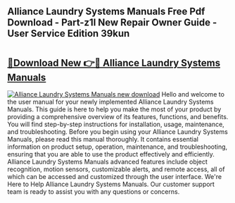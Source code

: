 ## Alliance Laundry Systems Manuals Free Pdf Download - Part-z1l New Repair Owner Guide - User Service Edition 39kun

# <h2><a href="http://bc28321.oget.top/?id=Alliance+Laundry+Systems+Manuals">🔗Download New 👉🔴 Alliance Laundry Systems Manuals</a></h2>

[![Alliance Laundry Systems Manuals new download](https://i.imgur.com/5g1atiW.png)](http://bc28321.oget.top/?id=Alliance+Laundry+Systems+Manuals)
Hello and welcome to the user manual for your newly implemented Alliance Laundry Systems Manuals. This guide is here to help you make the most of your product by providing a comprehensive overview of its features, functions, and benefits. You will find step-by-step instructions for installation, usage, maintenance, and troubleshooting. Before you begin using your Alliance Laundry Systems Manuals, please read this manual thoroughly. It contains essential information on product setup, operation, maintenance, and troubleshooting, ensuring that you are able to use the product effectively and efficiently. Alliance Laundry Systems Manuals advanced features include object recognition, motion sensors, customizable alerts, and remote access, all of which can be accessed and customized through the user interface. We're Here to Help Alliance Laundry Systems Manuals. Our customer support team is ready to assist you with any questions or concerns.
